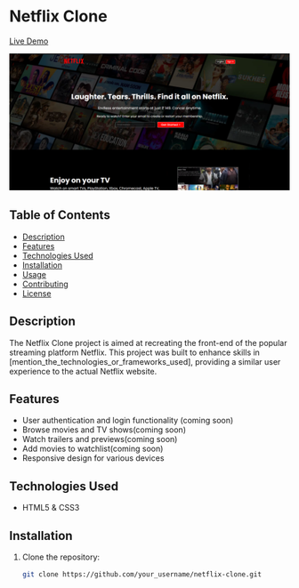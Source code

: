 # Netflix Clone

[Live Demo](https://anirudhwillcode.github.io/NetflixClone/)

<img src="https://github.com/anirudhwillcode/NetflixClone/blob/main/yt.png">



## Table of Contents

- [Description](#description)
- [Features](#features)
- [Technologies Used](#technologies-used)
- [Installation](#installation)
- [Usage](#usage)
- [Contributing](#contributing)
- [License](#license)

## Description

The Netflix Clone project is aimed at recreating the front-end of the popular streaming platform Netflix. This project was built to enhance skills in [mention_the_technologies_or_frameworks_used], providing a similar user experience to the actual Netflix website.

## Features

- User authentication and login functionality (coming soon)
- Browse movies and TV shows(coming soon)
- Watch trailers and previews(coming soon)
- Add movies to watchlist(coming soon)
- Responsive design for various devices 

## Technologies Used

- HTML5 & CSS3


## Installation

1. Clone the repository:
   ```bash
   git clone https://github.com/your_username/netflix-clone.git
